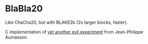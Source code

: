# BlaBla20

Like ChaCha20, but with BLAKE2b (2x larger blocks, faster).

C implementation of [yet another evil experiment](https://github.com/veorq/blabla) from Jean-Philippe Aumasson.
